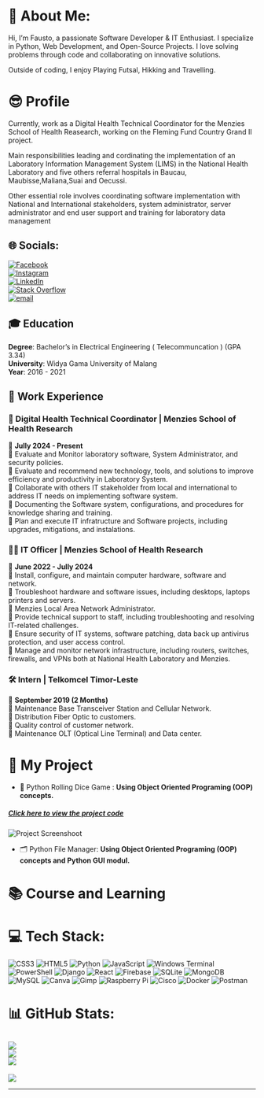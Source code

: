 # 💫 About Me:
<p>Hi, I’m Fausto, a passionate Software Developer & IT Enthusiast. I specialize in Python, Web Development, and Open-Source Projects.
I love solving problems through code and collaborating on innovative solutions.
</p>
<p>Outside of coding, I enjoy Playing Futsal, Hikking and Travelling.</p>


# 😎 Profile
 <p>Currently, work as a Digital Health Technical Coordinator for the Menzies School of Health Reasearch, working on the Fleming Fund Country Grand II project.</p>
 <p>Main responsibilities leading and cordinating the implementation of an Laboratory Information Management System (LIMS) in the National
Health Laboratory and five others referral hospitals in Baucau, Maubisse,Maliana,Suai and Oecussi.</p> 
<p>Other essential role involves coordinating software implementation with National and International stakeholders, system administrator, server administrator and end user support and training for laboratory data management
  </p>

## 🌐 Socials:
[![Facebook](https://img.shields.io/badge/Facebook-%231877F2.svg?logo=Facebook&logoColor=white)](https://facebook.com/FaustoAgau)<br/> [![Instagram](https://img.shields.io/badge/Instagram-%23E4405F.svg?logo=Instagram&logoColor=white)](https://instagram.com/fausto_agau) <br/>[![LinkedIn](https://img.shields.io/badge/LinkedIn-%230077B5.svg?logo=linkedin&logoColor=white)](https://linkedin.com/in/FaustoCarlosFilipedaSilva) <br/>[![Stack Overflow](https://img.shields.io/badge/-Stackoverflow-FE7A16?logo=stack-overflow&logoColor=white)](https://stackoverflow.com/users/10894568)<br/> [![email](https://img.shields.io/badge/Email-D14836?logo=gmail&logoColor=white)](mailto:faustodasilva16@gmail.com) 


## 🎓 Education
**Degree**: Bachelor’s in Electrical Engineering ( Telecommuncation ) (GPA 3.34)  
**University**: Widya Gama University of Malang  
**Year**: 2016 - 2021  

## 💼 Work Experience

### 🏨 Digital Health Technical Coordinator | Menzies School of Health Research
📅 **Jully 2024 - Present**  
🔹 Evaluate and Monitor laboratory software, System Administrator, and security policies.  
🔹 Evaluate and recommend new technology, tools, and solutions to improve efficiency and productivity in Laboratory System.<br/>
🔹 Collaborate with others IT stakeholder from local and international to address IT needs on implementing software system.<br/>
🔹 Documenting the Software system, configurations, and procedures for knowledge sharing and training.<br/>
🔹 Plan and execute IT infratructure and Software projects, including upgrades, mitigations, and instalations.<br/>

### 🧑‍💻 IT Officer | Menzies School of Health Research
📅 **June 2022 - Jully 2024**  
 🔹 Install, configure, and maintain computer hardware, software and network.<br/>
 🔹 Troubleshoot hardware and software issues, including desktops, laptops printers and servers.<br/>
 🔹 Menzies Local Area Network Administrator.<br/>
 🔹 Provide technical support to staff, including troubleshooting and resolving IT-related challenges.<br/>
 🔹 Ensure security of IT systems, software patching, data back up antivirus protection, and user access control.<br/>
 🔹 Manage and monitor network infrastructure, including routers, switches, firewalls, and VPNs both at National Health Laboratory and Menzies.<br/>


### 🛠️ Intern | Telkomcel Timor-Leste  
📅 **September 2019 (2 Months)** <br/>
🔹 Maintenance Base Transceiver Station and Cellular Network.<br/>
🔹 Distribution Fiber Optic to customers.<br/>
🔹 Quality control of customer network.<br/>
🔹 Maintenance OLT (Optical Line Terminal) and Data center.<br/>


# 🚀 My Project 
* 🎲 Python Rolling Dice Game :
**Using Object Oriented Programing (OOP) concepts.**
##### [Click here to view the project code](https://github.com/FaustoAgau68/Python-Project/blob/main/dice_rolling_game.py)
![Project Screenshoot](https://github.com/user-attachments/assets/3e24aac2-3d11-4f31-9b7e-5c2d71dae4ad)

* 🗂️ Python File Manager:
**Using Object Oriented Programing (OOP) concepts and Python GUI modul.**
  

# 📚 Course and Learning

# 💻 Tech Stack:
![CSS3](https://img.shields.io/badge/css3-%231572B6.svg?style=for-the-badge&logo=css3&logoColor=white) ![HTML5](https://img.shields.io/badge/html5-%23E34F26.svg?style=for-the-badge&logo=html5&logoColor=white) ![Python](https://img.shields.io/badge/python-3670A0?style=for-the-badge&logo=python&logoColor=ffdd54) ![JavaScript](https://img.shields.io/badge/javascript-%23323330.svg?style=for-the-badge&logo=javascript&logoColor=%23F7DF1E) ![Windows Terminal](https://img.shields.io/badge/Windows%20Terminal-%234D4D4D.svg?style=for-the-badge&logo=windows-terminal&logoColor=white) ![PowerShell](https://img.shields.io/badge/PowerShell-%235391FE.svg?style=for-the-badge&logo=powershell&logoColor=white) ![Django](https://img.shields.io/badge/django-%23092E20.svg?style=for-the-badge&logo=django&logoColor=white) ![React](https://img.shields.io/badge/react-%2320232a.svg?style=for-the-badge&logo=react&logoColor=%2361DAFB) ![Firebase](https://img.shields.io/badge/firebase-a08021?style=for-the-badge&logo=firebase&logoColor=ffcd34) ![SQLite](https://img.shields.io/badge/sqlite-%2307405e.svg?style=for-the-badge&logo=sqlite&logoColor=white) ![MongoDB](https://img.shields.io/badge/MongoDB-%234ea94b.svg?style=for-the-badge&logo=mongodb&logoColor=white) ![MySQL](https://img.shields.io/badge/mysql-4479A1.svg?style=for-the-badge&logo=mysql&logoColor=white) ![Canva](https://img.shields.io/badge/Canva-%2300C4CC.svg?style=for-the-badge&logo=Canva&logoColor=white) ![Gimp](https://img.shields.io/badge/Gimp-657D8B?style=for-the-badge&logo=gimp&logoColor=FFFFFF) ![Raspberry Pi](https://img.shields.io/badge/-Raspberry_Pi-C51A4A?style=for-the-badge&logo=Raspberry-Pi) ![Cisco](https://img.shields.io/badge/cisco-%23049fd9.svg?style=for-the-badge&logo=cisco&logoColor=black) ![Docker](https://img.shields.io/badge/docker-%230db7ed.svg?style=for-the-badge&logo=docker&logoColor=white) ![Postman](https://img.shields.io/badge/Postman-FF6C37?style=for-the-badge&logo=postman&logoColor=white)
# 📊 GitHub Stats:
![](https://github-readme-stats.vercel.app/api?username=FaustoAgau68&theme=dark&hide_border=false&include_all_commits=false&count_private=false)<br/>
![](https://github-readme-streak-stats.herokuapp.com/?user=FaustoAgau68&theme=dark&hide_border=false)<br/>
![](https://github-readme-stats.vercel.app/api/top-langs/?username=FaustoAgau68&theme=dark&hide_border=false&include_all_commits=false&count_private=false&layout=compact)
---
[![](https://visitcount.itsvg.in/api?id=FaustoAgau68&icon=0&color=0)](https://visitcount.itsvg.in)

---
